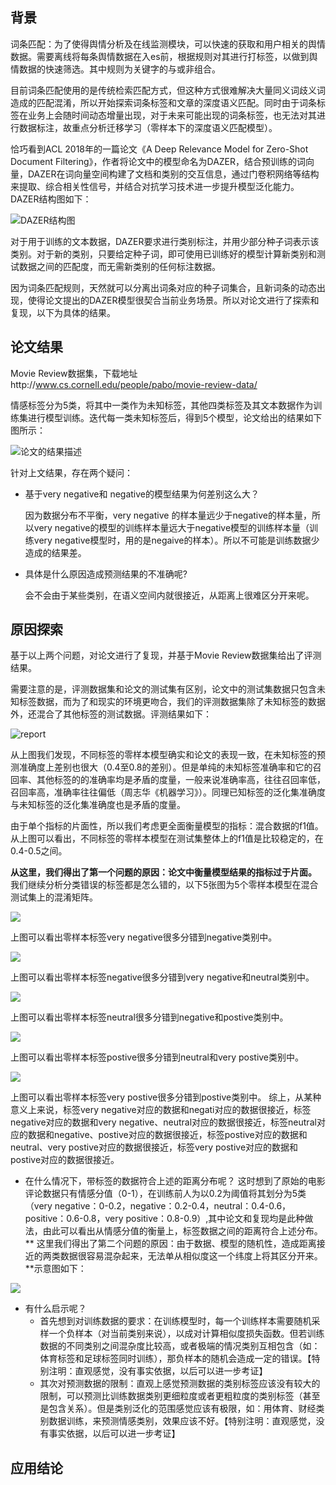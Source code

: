 
## 背景

词条匹配：为了使得舆情分析及在线监测模块，可以快速的获取和用户相关的舆情数据。需要离线将每条舆情数据在入es前，根据规则对其进行打标签，以做到舆情数据的快速筛选。其中规则为关键字的与或非组合。

目前词条匹配使用的是传统检索匹配方式，但这种方式很难解决大量同义词歧义词造成的匹配混淆，所以开始探索词条标签和文章的深度语义匹配。同时由于词条标签在业务上会随时间动态增量出现，对于未来可能出现的词条标签，也无法对其进行数据标注，故重点分析迁移学习（零样本下的深度语义匹配模型）。

 恰巧看到ACL 2018年的一篇论文《A Deep Relevance Model for Zero-Shot Document Filtering》，作者将论文中的模型命名为DAZER，结合预训练的词向量，DAZER在词向量空间构建了文档和类别的交互信息，通过门卷积网络等结构来提取、综合相关性信号，并结合对抗学习技术进一步提升模型泛化能力。DAZER结构图如下：

![DAZER结构图](https://raw.githubusercontent.com/LiuNingGit/DAZER/master/imags/20180926141619.png)

对于用于训练的文本数据，DAZER要求进行类别标注，并用少部分种子词表示该类别。对于新的类别，只要给定种子词，即可使用已训练好的模型计算新类别和测试数据之间的匹配度，而无需新类别的任何标注数据。

因为词条匹配规则，天然就可以分离出词条对应的种子词集合，且新词条的动态出现，使得论文提出的DAZER模型很契合当前业务场景。所以对论文进行了探索和复现，以下为具体的结果。

## 论文结果

Movie Review数据集，下载地址http://www.cs.cornell.edu/people/pabo/movie-review-data/

情感标签分为5类，将其中一类作为未知标签，其他四类标签及其文本数据作为训练集进行模型训练。迭代每一类未知标签后，得到5个模型，论文给出的结果如下图所示：

![论文的结果描述](https://raw.githubusercontent.com/LiuNingGit/DAZER/master/imags/20180925160458.png)


针对上文结果，存在两个疑问：

- 基于very negative和 negative的模型结果为何差别这么大？

    因为数据分布不平衡，very negative 的样本量远少于negative的样本量，所以very negative的模型的训练样本量远大于negative模型的训练样本量（训练very negative模型时，用的是negaive的样本）。所以不可能是训练数据少造成的结果差。

- 具体是什么原因造成预测结果的不准确呢?

   会不会由于某些类别，在语义空间内就很接近，从距离上很难区分开来呢。

## 原因探索

基于以上两个问题，对论文进行了复现，并基于Movie Review数据集给出了评测结果。

需要注意的是，评测数据集和论文的测试集有区别，论文中的测试集数据只包含未知标签数据，而为了和现实的环境更吻合，我们的评测数据集除了未知标签的数据外，还混合了其他标签的测试数据。评测结果如下：

![report](https://raw.githubusercontent.com/LiuNingGit/DAZER/master/imags/2018-09-25-20-01-05.jpg)

从上图我们发现，不同标签的零样本模型确实和论文的表现一致，在未知标签的预测准确度上差别也很大（0.4至0.8的差别）。但是单纯的未知标签准确率和它的召回率、其他标签的的准确率均是矛盾的度量，一般来说准确率高，往往召回率低，召回率高，准确率往往偏低（周志华《机器学习》）。同理已知标签的泛化集准确度与未知标签的泛化集准确度也是矛盾的度量。

由于单个指标的片面性，所以我们考虑更全面衡量模型的指标：混合数据的f1值。从上图可以看出，不同标签的零样本模型在测试集整体上的f1值是比较稳定的，在0.4-0.5之间。

**从这里，我们得出了第一个问题的原因：论文中衡量模型结果的指标过于片面。**
我们继续分析分类错误的标签都是怎么错的，以下5张图为5个零样本模型在混合测试集上的混淆矩阵。

![](https://raw.githubusercontent.com/LiuNingGit/DAZER/master/imags/2018-09-26-14-42-02.jpg)

上图可以看出零样本标签very negative很多分错到negative类别中。

![](https://raw.githubusercontent.com/LiuNingGit/DAZER/master/imags/2018-09-26-14-42-12.jpg)

上图可以看出零样本标签negative很多分错到very negative和neutral类别中。

![](https://raw.githubusercontent.com/LiuNingGit/DAZER/master/imags/2018-09-26-14-42-42.jpg)

上图可以看出零样本标签neutral很多分错到negative和postive类别中。

![](https://raw.githubusercontent.com/LiuNingGit/DAZER/master/imags/2018-09-26-14-42-50.jpg)

上图可以看出零样本标签postive很多分错到neutral和very postive类别中。

![](https://raw.githubusercontent.com/LiuNingGit/DAZER/master/imags/2018-09-26-14-43-02.jpg)

上图可以看出零样本标签very postive很多分错到postive类别中。
综上，从某种意义上来说，标签very negative对应的数据和negati对应的数据很接近，标签negative对应的数据和very negative、neutral对应的数据很接近，标签neutral对应的数据和negative、postive对应的数据很接近，标签postive对应的数据和neutral、very postive对应的数据很接近，标签very postive对应的数据和postive对应的数据很接近。

- 在什么情况下，带标签的数据符合上述的距离分布呢？
    这时想到了原始的电影评论数据只有情感分值（0-1），在训练前人为以0.2为阈值将其划分为5类（very negative：0-0.2，negative：0.2-0.4，neutral：0.4-0.6，positive：0.6-0.8，very positive：0.8-0.9）,其中论文和复现均是此种做法，由此可以看出从情感分值的衡量上，标签数据之间的距离符合上述分布。
    ** 这里我们得出了第二个问题的原因：由于数据、模型的随机性，造成距离接近的两类数据很容易混杂起来，无法单从相似度这一个纬度上将其区分开来。 **示意图如下：

![](https://raw.githubusercontent.com/LiuNingGit/DAZER/master/imags/20180926170414.jpg)

- 有什么启示呢？
    - 首先想到对训练数据的要求：在训练模型时，每一个训练样本需要随机采样一个负样本（对当前类别来说），以成对计算相似度损失函数。但若训练数据的不同类别之间混杂度比较高，或者极端的情况类别互相包含（如：体育标签和足球标签同时训练），那负样本的随机会造成一定的错误。【特别注明：直观感觉，没有事实依据，以后可以进一步考证】
    - 其次对预测数据的限制：直观上感觉预测数据的类别标签应该没有较大的限制，可以预测比训练数据类别更细粒度或者更粗粒度的类别标签（甚至是包含关系）。但是类别泛化的范围感觉应该有极限，如：用体育、财经类别数据训练，来预测情感类别，效果应该不好。【特别注明：直观感觉，没有事实依据，以后可以进一步考证】

## 应用结论

